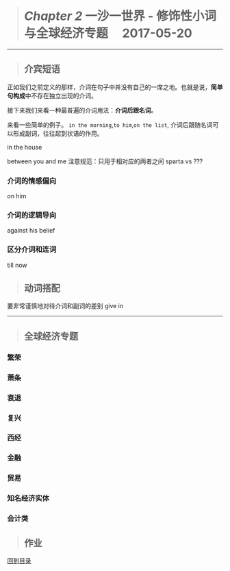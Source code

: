 ># *Chapter 2* 一沙一世界 - 修饰性小词与全球经济专题      2017-05-20

---

>## 介宾短语

正如我们之前定义的那样，介词在句子中并没有自己的一席之地。也就是说，**简单句构成**中不存在独立出现的介词。

接下来我们来看一种最普遍的介词用法：**介词后跟名词**。

来看一些简单的例子。
`in the morning`,`to him`,`on the list`,
介词后跟随名词可以形成副词，往往起到状语的作用。

in the house

between you and me
注意规范：只用于相对应的两者之间 sparta vs ???
### 介词的情感偏向

on him

### 介词的逻辑导向

against his belief

### 区分介词和连词

till now


>## 动词搭配
要非常谨慎地对待介词和副词的差别
give in

---

>## 全球经济专题

### 繁荣

### 萧条

### 衰退

### 复兴

### 西经

### 金融

### 贸易

### 知名经济实体

### 会计类

>## 作业

 
 
[回到目录](https://github.com/Comac123/EN666/blob/master/README.md)
